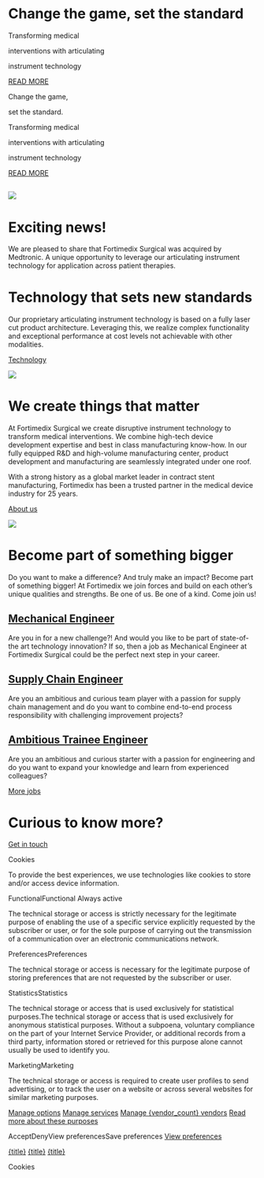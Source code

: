 # Change the game,  set the standard

Transforming medical

interventions with articulating

instrument technology

[READ MORE](https://fortimedixsurgical.com/#why)

Change the game,

set the standard.

Transforming medical

interventions with articulating

instrument technology

[READ MORE](https://fortimedixsurgical.com/#why)

## ![](https://fortimedixsurgical.com/wp-content/uploads/2024/11/LinkedIn-300x300.jpg)

# Exciting news!

We are pleased to share that Fortimedix Surgical was acquired by Medtronic. A unique opportunity to leverage our articulating instrument technology for application across patient therapies.

# Technology that sets new standards

Our proprietary articulating instrument technology is based on a fully laser cut product architecture. Leveraging this, we realize complex functionality and exceptional performance at cost levels not achievable with other modalities.

[Technology](https://fortimedixsurgical.com/technology)

![](https://fortimedixsurgical.com/wp-content/uploads/2023/09/FMX_Techno_Intro_Header5.jpg)

# We create things  that matter

At Fortimedix Surgical we create disruptive instrument technology to transform medical interventions. We combine high-tech device development expertise and best in class manufacturing know-how. In our fully equipped R&D and high-volume manufacturing center, product development and manufacturing are seamlessly integrated under one roof.

With a strong history as a global market leader in contract stent manufacturing, Fortimedix has been a trusted partner in the medical device industry for 25 years.

[About us](https://fortimedixsurgical.com/about-us)

![](https://fortimedixsurgical.com/wp-content/uploads/2023/03/cropped-Fortimedix_Favicon.png)

# Become part of something bigger

Do you want to make a difference? And truly make an impact? Become part of something bigger! At Fortimedix we join forces and build on each other’s unique qualities and strengths. Be one of us. Be one of a kind. Come join us!

## [Mechanical Engineer](https://fortimedixsurgical.com/mechanical_engineer/)

Are you in for a new challenge?! And would you like to be part of state-of-the art technology innovation? If so, then a job as Mechanical Engineer at Fortimedix Surgical could be the perfect next step in your career.

## [Supply Chain Engineer](https://fortimedixsurgical.com/supply-chain-engineer/)

Are you an ambitious and curious team player with a passion for supply chain management and do you want to combine end-to-end process responsibility with challenging improvement projects?

## [Ambitious Trainee Engineer](https://fortimedixsurgical.com/trainee-engineer/)

Are you an ambitious and curious starter with a passion for engineering and do you want to expand your knowledge and learn from experienced colleagues?

[More jobs](https://fortimedixsurgical.com/careers)

# Curious to know more?

[Get in touch](https://fortimedixsurgical.com/contact)

Cookies

To provide the best experiences, we use technologies like cookies to store and/or access device information.

FunctionalFunctional
Always active

The technical storage or access is strictly necessary for the legitimate purpose of enabling the use of a specific service explicitly requested by the subscriber or user, or for the sole purpose of carrying out the transmission of a communication over an electronic communications network.

PreferencesPreferences

The technical storage or access is necessary for the legitimate purpose of storing preferences that are not requested by the subscriber or user.

StatisticsStatistics

The technical storage or access that is used exclusively for statistical purposes.The technical storage or access that is used exclusively for anonymous statistical purposes. Without a subpoena, voluntary compliance on the part of your Internet Service Provider, or additional records from a third party, information stored or retrieved for this purpose alone cannot usually be used to identify you.

MarketingMarketing

The technical storage or access is required to create user profiles to send advertising, or to track the user on a website or across several websites for similar marketing purposes.

[Manage options](https://fortimedixsurgical.com/#) [Manage services](https://fortimedixsurgical.com/#) [Manage {vendor\_count} vendors](https://fortimedixsurgical.com/#) [Read more about these purposes](https://cookiedatabase.org/tcf/purposes/)

AcceptDenyView preferencesSave preferences [View preferences](https://fortimedixsurgical.com/#)

[{title}](https://fortimedixsurgical.com/#) [{title}](https://fortimedixsurgical.com/#) [{title}](https://fortimedixsurgical.com/#)

Cookies
